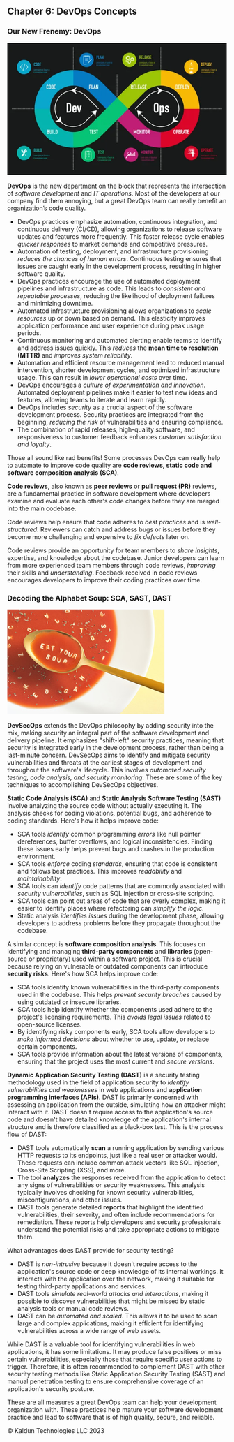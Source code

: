 ## Chapter 6: DevOps Concepts <a id="ch06-devops"></a>

### Our New Frenemy: DevOps

![DevOps](/images/devops.jpg "DevOps")

**DevOps** is the new department on the block that represents the intersection of _software development_ and _IT operations_. Most of the developers at our company find them annoying, but a great DevOps team can really benefit an organization’s code quality.
- DevOps practices emphasize automation, continuous integration, and continuous delivery (CI/CD), allowing organizations to release software updates and features more frequently. This faster release cycle enables _quicker responses_ to market demands and competitive pressures.
- Automation of testing, deployment, and infrastructure provisioning _reduces the chances of human errors_. Continuous testing ensures that issues are caught early in the development process, resulting in higher software quality.
- DevOps practices encourage the use of automated deployment pipelines and infrastructure as code. This leads to _consistent and repeatable processes_, reducing the likelihood of deployment failures and minimizing downtime.
- Automated infrastructure provisioning allows organizations to _scale resources_ up or down based on demand. This elasticity improves application performance and user experience during peak usage periods.
- Continuous monitoring and automated alerting enable teams to identify and address issues quickly. This _reduces_ the **mean time to resolution (MTTR)** and _improves system reliability_.
- Automation and efficient resource management lead to reduced manual intervention, shorter development cycles, and optimized infrastructure usage. This can result in _lower operational costs_ over time.
- DevOps encourages a _culture of experimentation and innovation_. Automated deployment pipelines make it easier to test new ideas and features, allowing teams to iterate and learn rapidly.
- DevOps includes _security_ as a crucial aspect of the software development process. Security practices are integrated from the beginning, _reducing the risk_ of vulnerabilities and ensuring compliance.
- The combination of rapid releases, high-quality software, and responsiveness to customer feedback enhances _customer satisfaction and loyalty_.

Those all sound like rad benefits! Some processes DevOps can really help to automate to improve code quality are **code reviews, static code and software composition analysis (SCA)**.

**Code reviews**, also known as **peer reviews** or **pull request (PR)** reviews, are a fundamental practice in software development where developers examine and evaluate each other's code changes before they are merged into the main codebase.

Code reviews help ensure that code adheres to _best practices_ and is _well-structured_. Reviewers can catch and address bugs or issues before they become more challenging and expensive to _fix defects_ later on.

Code reviews provide an opportunity for team members to _share insights_, expertise, and knowledge about the codebase. Junior developers can learn from more experienced team members through code reviews, _improving_ their skills and _understanding_. Feedback received in code reviews encourages developers to improve their coding practices over time.

### Decoding the Alphabet Soup: SCA, SAST, DAST

![Alphabet Soup](/images/alphabet-soup.jpg "Alphabet Soup")

**DevSecOps** extends the DevOps philosophy by adding security into the mix, making security an integral part of the software development and delivery pipeline. It emphasizes "shift-left" security practices, meaning that security is integrated early in the development process, rather than being a last-minute concern. DevSecOps aims to identify and mitigate security vulnerabilities and threats at the earliest stages of development and throughout the software's lifecycle. This involves _automated security testing, code analysis, and security monitoring_. These are some of the key techniques to accomplishing DevSecOps objectives.

**Static Code Analysis (SCA)** and **Static Analysis Software Testing (SAST)** involve analyzing the source code without actually executing it. The analysis checks for coding violations, potential bugs, and adherence to coding standards. Here's how it helps improve code:
- SCA tools _identify_ common programming _errors_ like null pointer dereferences, buffer overflows, and logical inconsistencies. Finding these issues early helps prevent bugs and crashes in the production environment.
- SCA tools _enforce_ coding _standards_, ensuring that code is consistent and follows best practices. This improves _readability_ and _maintainability_.
- SCA tools can _identify_ code patterns that are commonly associated with _security vulnerabilities_, such as SQL injection or cross-site scripting.
- SCA tools can point out areas of code that are overly complex, making it easier to identify places where refactoring can _simplify the logic_.
- Static analysis _identifies issues_ during the development phase, allowing developers to address problems before they propagate throughout the codebase.

A similar concept is **software composition analysis**. This focuses on identifying and managing **third-party components** and **libraries** (open-source or proprietary) used within a software project. This is crucial because relying on vulnerable or outdated components can introduce **security risks**. Here's how SCA helps improve code:
- SCA tools identify known vulnerabilities in the third-party components used in the codebase. This helps _prevent security breaches_ caused by using outdated or insecure libraries.
- SCA tools help identify whether the components used adhere to the project's licensing requirements. This _avoids legal issues_ related to open-source licenses.
- By identifying risky components early, SCA tools allow developers to _make informed decisions_ about whether to use, update, or replace certain components.
- SCA tools provide information about the latest versions of components, ensuring that the project uses the most current and _secure versions_.

**Dynamic Application Security Testing (DAST)** is a security testing methodology used in the field of application security to _identify vulnerabilities and weaknesses_ in web applications and **application programming interfaces (APIs)**. DAST is primarily concerned with assessing an application from the outside, simulating how an attacker might interact with it. DAST doesn't require access to the application's source code and doesn't have detailed knowledge of the application's internal structure and is therefore classified as a black-box test. This is the process flow of DAST:
- DAST tools automatically **scan** a running application by sending various HTTP requests to its endpoints, just like a real user or attacker would. These requests can include common attack vectors like SQL injection, Cross-Site Scripting (XSS), and more.
- The tool **analyzes** the responses received from the application to detect any signs of vulnerabilities or security weaknesses. This analysis typically involves checking for known security vulnerabilities, misconfigurations, and other issues.
- DAST tools generate detailed **reports** that highlight the identified vulnerabilities, their severity, and often include recommendations for remediation. These reports help developers and security professionals understand the potential risks and take appropriate actions to mitigate them.

What advantages does DAST provide for security testing?
- DAST is _non-intrusive_ because it doesn't require access to the application's source code or deep knowledge of its internal workings. It interacts with the application over the network, making it suitable for testing third-party applications and services.
- DAST tools _simulate real-world attacks and interactions_, making it possible to discover vulnerabilities that might be missed by static analysis tools or manual code reviews.
- DAST can be _automated and scaled_. This allows it to be used to scan large and complex applications, making it efficient for identifying vulnerabilities across a wide range of web assets.

While DAST is a valuable tool for identifying vulnerabilities in web applications, it has some limitations. It may produce false positives or miss certain vulnerabilities, especially those that require specific user actions to trigger. Therefore, it is often recommended to complement DAST with other security testing methods like Static Application Security Testing (SAST) and manual penetration testing to ensure comprehensive coverage of an application's security posture.

These are all measures a great DevOps team can help your development organization with. These practices help mature your software development practice and lead to software that is of high quality, secure, and reliable.

&copy; Kaldun Technologies LLC 2023
